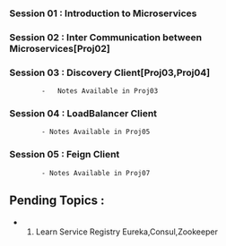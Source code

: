 ### Session 01 : Introduction to Microservices
### Session 02 : Inter Communication between Microservices[Proj02]
### Session 03 : Discovery Client[Proj03,Proj04]
			-	Notes Available in Proj03
### Session 04 : LoadBalancer Client
			- Notes Available in Proj05
### Session 05 : Feign Client
            - Notes Available in Proj07

## Pending Topics :
- 1. Learn Service Registry Eureka,Consul,Zookeeper
